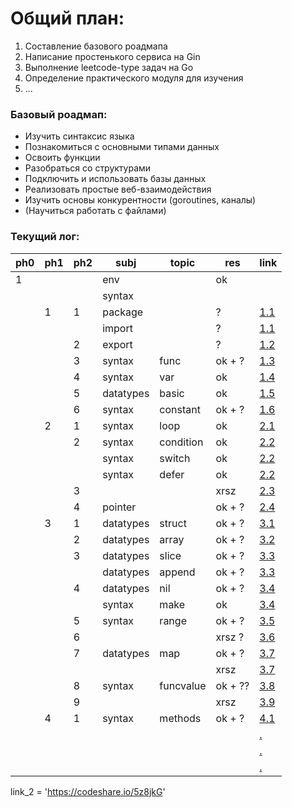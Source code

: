 # Общий план:
1. Составление базового роадмапа
2. Написание простенького сервиса на Gin
3. Выполнение leetcode-type задач на Go
4. Определение практического модуля для изучения
5. ...

### Базовый роадмап:
- Изучить синтаксис языка
- Познакомиться с основными типами данных
- Освоить функции
- Разобраться со структурами
- Подключить и использовать базы данных
- Реализовать простые веб-взаимодействия
- Изучить основы конкурентности (goroutines, каналы)
- (Научиться работать с файлами)

### Текущий лог:

| ph0 | ph1 | ph2 | subj      | topic     | res     | link                                             |
| --- | --- | --- | --------- | --------- | ------- | ------------------------------------------------ |
| 1   |     |     | env       |           | ok      |                                                  |
|     |     |     | syntax    |           |         |                                                  |
|     | 1   | 1   | package   |           | ?       | [1.1](./tour/1_basics/1_hello/main.go)           |
|     |     |     | import    |           | ?       | [1.1](./tour/1_basics/1_hello/main.go)           |
|     |     | 2   | export    |           | ?       | [1.2](./tour/1_basics/2_export/main.go)          |
|     |     | 3   | syntax    | func      | ok + ?  | [1.3](./tour/1_basics/3_func/main.go)            |
|     |     | 4   | syntax    | var       | ok      | [1.4](./tour/1_basics/4_var/main.go)             |
|     |     | 5   | datatypes | basic     | ok      | [1.5](./tour/1_basics/5_basic_datatypes/main.go) |
|     |     | 6   | syntax    | constant  | ok + ?  | [1.6](./tour/1_basics/6_const/main.go)           |
|     | 2   | 1   | syntax    | loop      | ok      | [2.1](./tour/2_flowcontrol/1_for/main.go)        |
|     |     | 2   | syntax    | condition | ok      | [2.2](./tour/2_flowcontrol/2_if/main.go)         |
|     |     |     | syntax    | switch    | ok      | [2.2](./tour/2_flowcontrol/2_if/main.go)         |
|     |     |     | syntax    | defer     | ok      | [2.2](./tour/2_flowcontrol/2_if/main.go)         |
|     |     | 3   |           |           | xrsz    | [2.3](./tour/2_flowcontrol/3_xrsz/main.go)       |
|     |     | 4   | pointer   |           | ok + ?  | [2.4](./tour/2_flowcontrol/4_pointer/main.go)    |
|     | 3   | 1   | datatypes | struct    | ok + ?  | [3.1](./tour/3_moretypes/1_struct/main.go)       |
|     |     | 2   | datatypes | array     | ok + ?  | [3.2](./tour/3_moretypes/2_array/main.go)        |
|     |     | 3   | datatypes | slice     | ok + ?  | [3.3](./tour/3_moretypes/3_slice/main.go)        |
|     |     |     | datatypes | append    | ok + ?  | [3.3](./tour/3_moretypes/3_slice/main.go)        |
|     |     | 4   | datatypes | nil       | ok + ?  | [3.4](./tour/3_moretypes/4_nil/main.go)          |
|     |     |     | syntax    | make      | ok      | [3.4](./tour/3_moretypes/4_nil/main.go)          |
|     |     | 5   | syntax    | range     | ok + ?  | [3.5](./tour/3_moretypes/5_range/main.go)        |
|     |     | 6   |           |           | xrsz ?  | [3.6](./tour/3_moretypes/6_xrsz/main.go)         |
|     |     | 7   | datatypes | map       | ok + ?  | [3.7](./tour/3_moretypes/7_map/main.go)          |
|     |     |     |           |           | xrsz    | [3.7](./tour/3_moretypes/7_map/main.go)          |
|     |     | 8   | syntax    | funcvalue | ok + ?? | [3.8](./tour/3_moretypes/8_funcvalue/main.go)    |
|     |     | 9   |           |           | xrsz    | [3.9](./tour/3_moretypes/9_xrsz/main.go)         |
|     | 4   | 1   | syntax    | methods   | ok + ?  | [4.1](./tour/4_methods/1_method/main.go)         |
|     |     |     |           |           |         | [.](./tour///main.go)                            |
|     |     |     |           |           |         | [.](./tour///main.go)                            |
|     |     |     |           |           |         | [.](./tour///main.go)                            |


link_2 = 'https://codeshare.io/5z8jkG'
